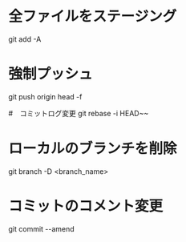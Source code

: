 
# 全ファイルをステージング
git add -A

# 強制プッシュ
git push origin head -f

#　コミットログ変更
git rebase -i HEAD~~

# ローカルのブランチを削除
git branch -D <branch_name>

# コミットのコメント変更
git commit --amend
